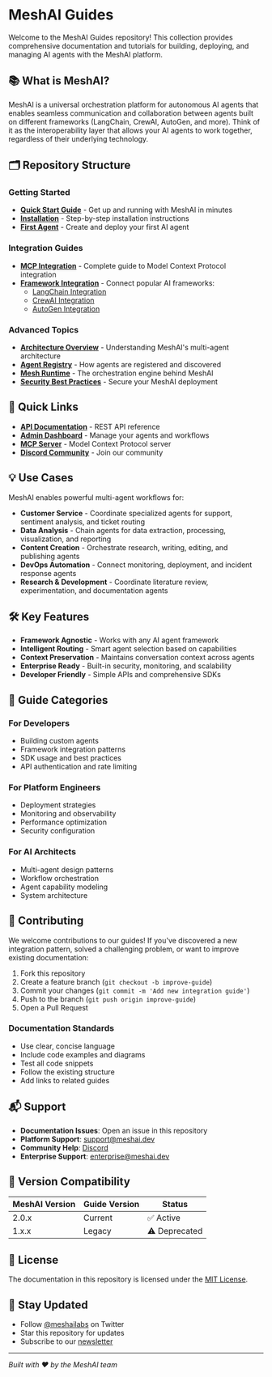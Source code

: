 # MeshAI Guides

Welcome to the MeshAI Guides repository! This collection provides comprehensive documentation and tutorials for building, deploying, and managing AI agents with the MeshAI platform.

## 📚 What is MeshAI?

MeshAI is a universal orchestration platform for autonomous AI agents that enables seamless communication and collaboration between agents built on different frameworks (LangChain, CrewAI, AutoGen, and more). Think of it as the interoperability layer that allows your AI agents to work together, regardless of their underlying technology.

## 🗂️ Repository Structure

### Getting Started
- **[Quick Start Guide](getting-started.md)** - Get up and running with MeshAI in minutes
- **[Installation](installation.md)** - Step-by-step installation instructions
- **[First Agent](first-agent.md)** - Create and deploy your first AI agent

### Integration Guides
- **[MCP Integration](mcp-integration.md)** - Complete guide to Model Context Protocol integration
- **[Framework Integration](frameworks/)** - Connect popular AI frameworks:
  - [LangChain Integration](frameworks/langchain.md)
  - [CrewAI Integration](frameworks/crewai.md)
  - [AutoGen Integration](frameworks/autogen.md)

### Advanced Topics
- **[Architecture Overview](architecture/overview.md)** - Understanding MeshAI's multi-agent architecture
- **[Agent Registry](architecture/agent-registry.md)** - How agents are registered and discovered
- **[Mesh Runtime](architecture/mesh-runtime.md)** - The orchestration engine behind MeshAI
- **[Security Best Practices](security/best-practices.md)** - Secure your MeshAI deployment

## 🚀 Quick Links

- **[API Documentation](https://api.meshai.dev/docs)** - REST API reference
- **[Admin Dashboard](https://app.meshai.dev)** - Manage your agents and workflows
- **[MCP Server](https://mcp.meshai.dev)** - Model Context Protocol server
- **[Discord Community](https://discord.gg/meshai)** - Join our community

## 💡 Use Cases

MeshAI enables powerful multi-agent workflows for:

- **Customer Service** - Coordinate specialized agents for support, sentiment analysis, and ticket routing
- **Data Analysis** - Chain agents for data extraction, processing, visualization, and reporting
- **Content Creation** - Orchestrate research, writing, editing, and publishing agents
- **DevOps Automation** - Connect monitoring, deployment, and incident response agents
- **Research & Development** - Coordinate literature review, experimentation, and documentation agents

## 🛠️ Key Features

- **Framework Agnostic** - Works with any AI agent framework
- **Intelligent Routing** - Smart agent selection based on capabilities
- **Context Preservation** - Maintains conversation context across agents
- **Enterprise Ready** - Built-in security, monitoring, and scalability
- **Developer Friendly** - Simple APIs and comprehensive SDKs

## 📖 Guide Categories

### For Developers
- Building custom agents
- Framework integration patterns
- SDK usage and best practices
- API authentication and rate limiting

### For Platform Engineers
- Deployment strategies
- Monitoring and observability
- Performance optimization
- Security configuration

### For AI Architects
- Multi-agent design patterns
- Workflow orchestration
- Agent capability modeling
- System architecture

## 🤝 Contributing

We welcome contributions to our guides! If you've discovered a new integration pattern, solved a challenging problem, or want to improve existing documentation:

1. Fork this repository
2. Create a feature branch (`git checkout -b improve-guide`)
3. Commit your changes (`git commit -m 'Add new integration guide'`)
4. Push to the branch (`git push origin improve-guide`)
5. Open a Pull Request

### Documentation Standards

- Use clear, concise language
- Include code examples and diagrams
- Test all code snippets
- Follow the existing structure
- Add links to related guides

## 📬 Support

- **Documentation Issues**: Open an issue in this repository
- **Platform Support**: support@meshai.dev
- **Community Help**: [Discord](https://discord.gg/meshai)
- **Enterprise Support**: enterprise@meshai.dev

## 🔄 Version Compatibility

| MeshAI Version | Guide Version | Status |
|----------------|---------------|---------|
| 2.0.x          | Current       | ✅ Active |
| 1.x.x          | Legacy        | ⚠️ Deprecated |

## 📝 License

The documentation in this repository is licensed under the [MIT License](LICENSE).

## 🌟 Stay Updated

- Follow [@meshailabs](https://twitter.com/meshailabs) on Twitter
- Star this repository for updates
- Subscribe to our [newsletter](https://meshai.dev/newsletter)

---

*Built with ❤️ by the MeshAI team*